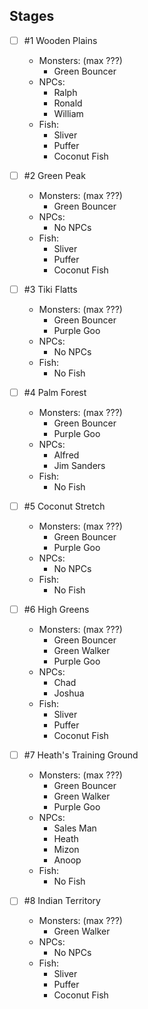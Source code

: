 ## Stages

 - [ ] #1 Wooden Plains
   - Monsters: (max ???)
     - Green Bouncer
   - NPCs:
     - Ralph
     - Ronald
     - William
   - Fish:
     - Sliver
     - Puffer
     - Coconut Fish

 - [ ] #2 Green Peak
   - Monsters: (max ???)
     - Green Bouncer
   - NPCs:
     - No NPCs
   - Fish:
     - Sliver
     - Puffer
     - Coconut Fish

 - [ ] #3 Tiki Flatts
   - Monsters: (max ???)
     - Green Bouncer
     - Purple Goo
   - NPCs:
     - No NPCs
   - Fish:
     - No Fish

 - [ ] #4 Palm Forest
   - Monsters: (max ???)
     - Green Bouncer
     - Purple Goo
   - NPCs:
     - Alfred
     - Jim Sanders
   - Fish:
     - No Fish

 - [ ] #5 Coconut Stretch
   - Monsters: (max ???)
     - Green Bouncer
     - Purple Goo
   - NPCs:
     - No NPCs
   - Fish:
     - No Fish

 - [ ] #6 High Greens
   - Monsters: (max ???)
     - Green Bouncer
     - Green Walker
     - Purple Goo
   - NPCs:
     - Chad
     - Joshua
   - Fish:
     - Sliver
     - Puffer
     - Coconut Fish

 - [ ] #7 Heath's Training Ground
   - Monsters: (max ???)
     - Green Bouncer
     - Green Walker
     - Purple Goo
   - NPCs:
     - Sales Man
     - Heath
     - Mizon
     - Anoop
   - Fish:
     - No Fish

 - [ ] #8 Indian Territory
   - Monsters: (max ???)
     - Green Walker
   - NPCs:
     - No NPCs
   - Fish:
     - Sliver
     - Puffer
     - Coconut Fish